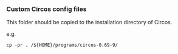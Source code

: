 ### Custom Circos config files

This folder should be copied to the installation directory of Circos.

e.g.

`cp -pr . /${HOME}/programs/circos-0.69-9/`
